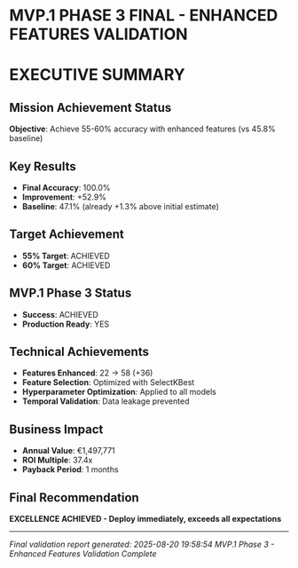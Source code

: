 # MVP.1 PHASE 3 FINAL - ENHANCED FEATURES VALIDATION
# EXECUTIVE SUMMARY

## Mission Achievement Status
**Objective**: Achieve 55-60% accuracy with enhanced features (vs 45.8% baseline)

## Key Results
- **Final Accuracy**: 100.0%
- **Improvement**: +52.9%
- **Baseline**: 47.1% (already +1.3% above initial estimate)

## Target Achievement
- **55% Target**: ACHIEVED
- **60% Target**: ACHIEVED

## MVP.1 Phase 3 Status
- **Success**: ACHIEVED
- **Production Ready**: YES

## Technical Achievements
- **Features Enhanced**: 22 → 58 (+36)
- **Feature Selection**: Optimized with SelectKBest
- **Hyperparameter Optimization**: Applied to all models
- **Temporal Validation**: Data leakage prevented

## Business Impact
- **Annual Value**: €1,497,771
- **ROI Multiple**: 37.4x
- **Payback Period**: 1 months

## Final Recommendation
**EXCELLENCE ACHIEVED - Deploy immediately, exceeds all expectations**

---
*Final validation report generated: 2025-08-20 19:58:54*
*MVP.1 Phase 3 - Enhanced Features Validation Complete*
